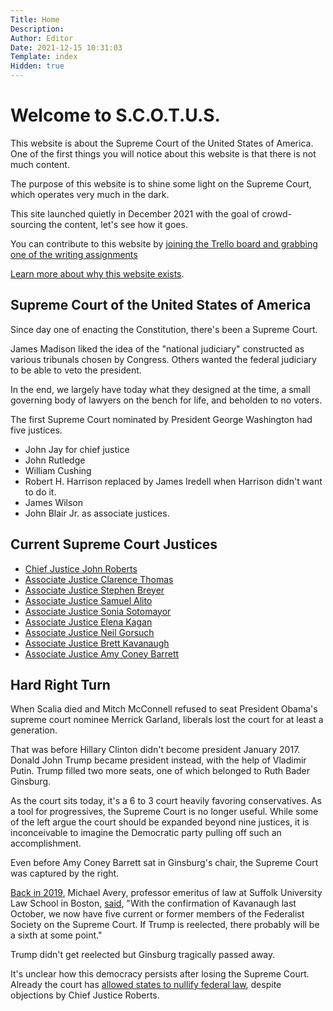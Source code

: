 ```yaml
---
Title: Home 
Description: 
Author: Editor
Date: 2021-12-15 10:31:03
Template: index
Hidden: true
---
```

# Welcome to S.C.O.T.U.S.
This website is about the Supreme Court of the United States of America. One of the first things you will notice about this website is that there is not much content. 

The purpose of this website is to shine some light on the Supreme Court, which operates very much in the dark. 

This site launched quietly in December 2021 with the goal of crowd-sourcing the content, let's see how it goes. 

You can contribute to this website by [joining the Trello board and grabbing one of the writing assignments](https://trello.com/invite/b/hqZVpPyw/806abc65e602a810e5c44e0c7729ed46/writing-assignments)

[Learn more about why this website exists](about).

## Supreme Court of the United States of America
Since day one of enacting the Constitution, there's been a Supreme Court. 

James Madison liked the idea of the "national judiciary" constructed as various tribunals chosen by Congress. Others wanted the federal judiciary to be able to veto the president.

In the end, we largely have today what they designed at the time, a small governing body of lawyers on the bench for life, and beholden to no voters.

The first Supreme Court nominated by President George Washington had five justices.
 * John Jay for chief justice
 * John Rutledge
 * William Cushing
 * Robert H. Harrison replaced by James Iredell when Harrison didn't want to do it.
 * James Wilson
 * John Blair Jr. as associate justices.

## Current Supreme Court Justices
* [Chief Justice John Roberts](john-roberts)
* [Associate Justice Clarence Thomas](clarence-thomas)
* [Associate Justice Stephen Breyer](stephen-breyer)
* [Associate Justice Samuel Alito](samuel-alito)
* [Associate Justice Sonia Sotomayor](sonia-sotomayor)
* [Associate Justice Elena Kagan](elena-kagan)
* [Associate Justice Neil Gorsuch](neil-gorsuch)
* [Associate Justice Brett Kavanaugh](brett-kavanaugh)
* [Associate Justice Amy Coney Barrett](amy-coney-barrett)

## Hard Right Turn
When Scalia died and Mitch McConnell refused to seat President Obama's supreme court nominee Merrick Garland, liberals lost the court for at least a generation.

That was before Hillary Clinton didn't become president January 2017. Donald John Trump became president instead, with the help of Vladimir Putin. Trump filled two more seats, one of which belonged to Ruth Bader Ginsburg.

As the court sits today, it's a 6 to 3 court heavily favoring conservatives. As a tool for progressives, the Supreme Court is no longer useful. While some of the left argue the court should be expanded beyond nine justices, it is inconceivable to imagine the Democratic party pulling off such an accomplishment.

Even before Amy Coney Barrett sat in Ginsburg's chair, the Supreme Court was captured by the right. 

[Back in 2019](https://progressive.org/magazine/supremely-conservative-blum/), Michael Avery, professor emeritus of law at Suffolk University Law School in Boston, [said](https://progressive.org/magazine/supremely-conservative-blum/), "With the confirmation of Kavanaugh last October, we now have five current or former members of the Federalist Society on the Supreme Court. If Trump is reelected, there probably will be a sixth at some point."

Trump didn't get reelected but Ginsburg tragically passed away.

It's unclear how this democracy persists after losing the Supreme Court. Already the court has [allowed states to nullify federal law](https://www.alternet.org/2021/12/john-roberts-texas-aboriton/?share_id=6823783), despite objections by Chief Justice Roberts.